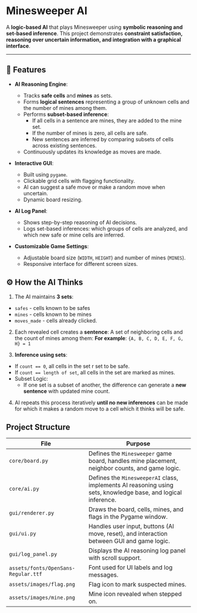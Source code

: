 # Minesweeper AI

A **logic-based AI** that plays Minesweeper using **symbolic reasoning and set-based inference**. This project demonstrates **constraint satisfaction, reasoning over uncertain information, and integration with a graphical interface**.

---
## 🧠 Features

- **AI Reasoning Engine**:  
  - Tracks **safe cells** and **mines** as sets.  
  - Forms **logical sentences** representing a group of unknown cells and the number of mines among them.  
  - Performs **subset-based inference**:
    - If all cells in a sentence are mines, they are added to the mine set.
    - If the number of mines is zero, all cells are safe.
    - New sentences are inferred by comparing subsets of cells across existing sentences.
  - Continuously updates its knowledge as moves are made.

- **Interactive GUI**:  
  - Built using `pygame`.  
  - Clickable grid cells with flagging functionality.  
  - AI can suggest a safe move or make a random move when uncertain.  
  - Dynamic board resizing.

- **AI Log Panel**:  
  - Shows step-by-step reasoning of AI decisions.  
  - Logs set-based inferences: which groups of cells are analyzed, and which new safe or mine cells are inferred.

- **Customizable Game Settings**:  
  - Adjustable board size (`WIDTH`, `HEIGHT`) and number of mines (`MINES`).  
  - Responsive interface for different screen sizes.



## ⚙️ How the AI Thinks
1. The AI maintains **3 sets**:
- `safes` - cells known to be safes
- `mines` - cells known to be mines
- `moves_made` - cells already clicked.

2. Each revealed cell creates a **sentence**:
A set of neighboring cells and the count of mines among them:
**For example**: ```{A, B, C, D, E, F, G, H} = 1```



3. **Inference using sets**:
- If `count == 0`, all cells in the set r set to be safe.
- If `count == length of set`, all cells in the set are marked as mines.
- Subset Logic:
    - If one set is  a subset of another, the difference can generate a **new sentence** with updated mine count. 

4. AI repeats this process iteratively **until no new inferences** can be made for which it makes a random move to a cell which it thinks will be safe.

## Project Structure
| File | Purpose |
|------|---------|
| `core/board.py` | Defines the `Minesweeper` game board, handles mine placement, neighbor counts, and game logic. |
| `core/ai.py` | Defines the `MinesweeperAI` class, implements AI reasoning using sets, knowledge base, and logical inference. |
| `gui/renderer.py` | Draws the board, cells, mines, and flags in the Pygame window. |
| `gui/ui.py` | Handles user input, buttons (AI move, reset), and interaction between GUI and game logic. |
| `gui/log_panel.py` | Displays the AI reasoning log panel with scroll support. |
| `assets/fonts/OpenSans-Regular.ttf` | Font used for UI labels and log messages. |
| `assets/images/flag.png` | Flag icon to mark suspected mines. |
| `assets/images/mine.png` | Mine icon revealed when stepped on. |
